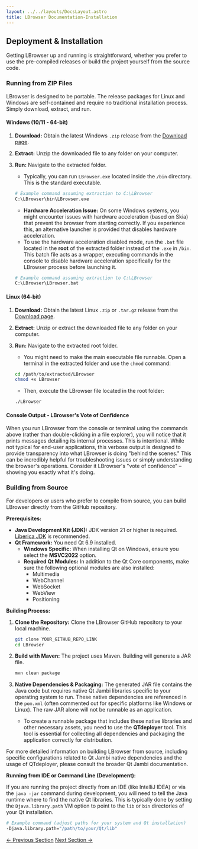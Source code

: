 ```yaml
---
layout: ../../layouts/DocsLayout.astro
title: LBrowser Documentation-Installation
---
```

## Deployment & Installation

Getting LBrowser up and running is straightforward, whether you prefer to use the pre-compiled releases or build the project yourself from the source code.

### Running from ZIP Files

LBrowser is designed to be portable. The release packages for Linux and Windows are self-contained and require no traditional installation process. Simply download, extract, and run.

#### Windows (10/11 - 64-bit)

1.  **Download:** Obtain the latest Windows `.zip` release from the [Download page](/lbrowser-site/download).
2.  **Extract:** Unzip the downloaded file to any folder on your computer.
3.  **Run:** Navigate to the extracted folder.
    * Typically, you can run `LBrowser.exe` located inside the `/bin` directory. This is the standard executable.

    ```bash
    # Example command assuming extraction to C:\LBrowser
    C:\LBrowser\bin\LBrowser.exe
    ```

    * **Hardware Acceleration Issue:** On some Windows systems, you might encounter issues with hardware acceleration (based on Skia) that prevent the browser from starting correctly. If you experience this, an alternative launcher is provided that disables hardware acceleration.
    * To use the hardware acceleration disabled mode, run the `.bat` file located in the **root** of the extracted folder instead of the `.exe` in `/bin`. This batch file acts as a wrapper, executing commands in the console to disable hardware acceleration specifically for the LBrowser process before launching it.

    ```bash
    # Example command assuming extraction to C:\LBrowser
    C:\LBrowser\LBrowser.bat
    ```

#### Linux (64-bit)

1.  **Download:** Obtain the latest Linux `.zip` or `.tar.gz` release from the [Download page](/lbrowser-site/download).
2.  **Extract:** Unzip or extract the downloaded file to any folder on your computer.
3.  **Run:** Navigate to the extracted root folder.
    * You might need to make the main executable file runnable. Open a terminal in the extracted folder and use the `chmod` command:

    ```bash
    cd /path/to/extracted/LBrowser
    chmod +x LBrowser
    ```
    * Then, execute the LBrowser file located in the root folder:

    ```bash
    ./LBrowser
    ```

#### Console Output - LBrowser's Vote of Confidence

When you run LBrowser from the console or terminal using the commands above (rather than double-clicking in a file explorer), you will notice that it prints messages detailing its internal processes. This is intentional. While not typical for end-user applications, this verbose output is designed to provide transparency into what LBrowser is doing "behind the scenes." This can be incredibly helpful for troubleshooting issues or simply understanding the browser's operations. Consider it LBrowser's "vote of confidence" – showing you exactly what it's doing.

### Building from Source

For developers or users who prefer to compile from source, you can build LBrowser directly from the GitHub repository.

**Prerequisites:**

* **Java Development Kit (JDK):** JDK version 21 or higher is required. [Liberica JDK](https://bell-sw.com/pages/downloads/#liberica) is recommended.
* **Qt Framework:** You need Qt 6.9 installed.
    * **Windows Specific:** When installing Qt on Windows, ensure you select the **MSVC2022** option.
    * **Required Qt Modules:** In addition to the Qt Core components, make sure the following optional modules are also installed:
        * Multimedia
        * WebChannel
        * WebSocket
        * WebView
        * Positioning

**Building Process:**

1.  **Clone the Repository:** Clone the LBrowser GitHub repository to your local machine.
    ```bash
    git clone YOUR_GITHUB_REPO_LINK
    cd LBrowser
    ```
2.  **Build with Maven:** The project uses Maven. Building will generate a JAR file.

    ```bash
    mvn clean package
    ```
3.  **Native Dependencies & Packaging:** The generated JAR file contains the Java code but requires native Qt Jambi libraries specific to your operating system to run. These native dependencies are referenced in the `pom.xml` (often commented out for specific platforms like Windows or Linux). The raw JAR alone will not be runnable as an application.
    * To create a runnable package that includes these native libraries and other necessary assets, you need to use the **QTdeployer** tool. This tool is essential for collecting all dependencies and packaging the application correctly for distribution.

For more detailed information on building LBrowser from source, including specific configurations related to Qt Jambi native dependencies and the usage of QTdeployer, please consult the broader Qt Jambi documentation.

**Running from IDE or Command Line (Development):**

If you are running the project directly from an IDE (like IntelliJ IDEA) or via the `java -jar` command during development, you will need to tell the Java runtime where to find the native Qt libraries. This is typically done by setting the `Djava.library.path` VM option to point to the `lib` or `bin` directories of your Qt installation.

```bash
# Example command (adjust paths for your system and Qt installation)
-Djava.library.path="/path/to/your/Qt/lib"
```

<div class="flex justify-between mt-8 pt-4 border-t border-border">
    <a href="/lbrowser-site/docs/modes" class="px-4 py-2 border border-border rounded transition-colors duration-300 hover:bg-primary hover:text-white">← Previous Section</a>
    <a href="/lbrowser-site/docs/issues" class="px-4 py-2 border border-border rounded transition-colors duration-300 hover:bg-primary hover:text-white">Next Section →</a>
</div>